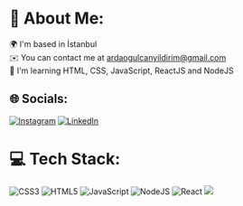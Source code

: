 # 💫 About Me:
🌍  I'm based in İstanbul<br>✉️  You can contact me at ardaogulcanyildirim@gmail.com<br>🧠  I'm learning HTML, CSS, JavaScript, ReactJS and NodeJS


## 🌐 Socials:
[![Instagram](https://img.shields.io/badge/Instagram-%23E4405F.svg?logo=Instagram&logoColor=white)](https://instagram.com/veachisx) [![LinkedIn](https://img.shields.io/badge/LinkedIn-%230077B5.svg?logo=linkedin&logoColor=white)](https://linkedin.com/in/arda-yıldırım-783798244) 

# 💻 Tech Stack:
![CSS3](https://img.shields.io/badge/css3-%231572B6.svg?style=flat-square&logo=css3&logoColor=white) ![HTML5](https://img.shields.io/badge/html5-%23E34F26.svg?style=flat-square&logo=html5&logoColor=white) ![JavaScript](https://img.shields.io/badge/javascript-%23323330.svg?style=flat-square&logo=javascript&logoColor=%23F7DF1E) ![NodeJS](https://img.shields.io/badge/node.js-6DA55F?style=flat-square&logo=node.js&logoColor=white) ![React](https://img.shields.io/badge/react-%2320232a.svg?style=flat-square&logo=react&logoColor=%2361DAFB)
[![](https://visitcount.itsvg.in/api?id=ArdaYildirimm&icon=9&color=12)](https://visitcount.itsvg.in)
